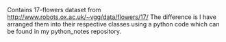 Contains 17-flowers dataset from http://www.robots.ox.ac.uk/~vgg/data/flowers/17/
The difference is I have arranged them into their respective classes using a python code which can be found 
in my python_notes repository.

